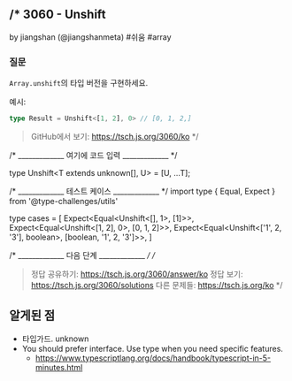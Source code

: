 /*
  3060 - Unshift
  -------
  by jiangshan (@jiangshanmeta) #쉬움 #array

  ### 질문

  `Array.unshift`의 타입 버전을 구현하세요.

  예시:

  ```typescript
  type Result = Unshift<[1, 2], 0> // [0, 1, 2,]
  ```

  > GitHub에서 보기: https://tsch.js.org/3060/ko
*/

/* _____________ 여기에 코드 입력 _____________ */

type Unshift<T extends unknown[], U> = [U, ...T];

/* _____________ 테스트 케이스 _____________ */
import type { Equal, Expect } from '@type-challenges/utils'

type cases = [
  Expect<Equal<Unshift<[], 1>, [1]>>,
  Expect<Equal<Unshift<[1, 2], 0>, [0, 1, 2]>>,
  Expect<Equal<Unshift<['1', 2, '3'], boolean>, [boolean, '1', 2, '3']>>,
]

/* _____________ 다음 단계 _____________ */
/*
  > 정답 공유하기: https://tsch.js.org/3060/answer/ko
  > 정답 보기: https://tsch.js.org/3060/solutions
  > 다른 문제들: https://tsch.js.org/ko
*/

## 알게된 점

- 타입가드. unknown
- You should prefer interface. Use type when you need specific features.
  - https://www.typescriptlang.org/docs/handbook/typescript-in-5-minutes.html